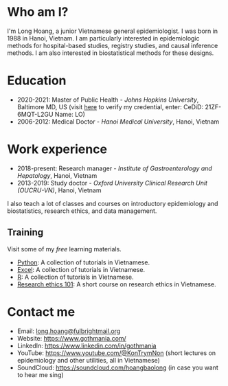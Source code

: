 # Who am I?

I'm Long Hoang, a junior Vietnamese general epidemiologist. I was born in 1988 in Hanoi, Vietnam. I am particularly interested in epidemiologic methods for hospital-based studies, registry studies, and causal inference methods. I am also interested in biostatistical methods for these designs.

# Education

* 2020-2021: Master of Public Health - *Johns Hopkins University*, Baltimore MD, US (visit [here](https://registrar.jhu.edu/credentials/diplomas/credential-validation/) to verify my credential, enter: CeDiD: 21ZF-6MQT-L2GU Name: LO)
* 2006-2012: Medical Doctor - *Hanoi Medical University*, Hanoi, Vietnam

# Work experience

* 2018-present: Research manager - *Institute of Gastroenterology and Hepatology*, Hanoi, Vietnam
* 2013-2019: Study doctor - *Oxford University Clinical Research Unit (OUCRU-VN)*, Hanoi, Vietnam

I also teach a lot of classes and courses on introductory epidemiology and biostatistics, research ethics, and data management.

## Training

Visit some of my *free* learning materials.

* [Python](https://github.com/gothmania/pytutor): A collection of tutorials in Vietnamese.
* [Excel](https://github.com/gothmania/exceltutor): A collection of tutorials in Vietnamese.
* [R](https://gothmania.github.io/rtutor): A collection of tutorials in Vietnamese.
* [Research ethics 101](https://courses.reach.edu.vn/courses/research-ethics-101): A short course on research ethics in Vietnamese.

# Contact me

* Email: long.hoang@fulbrightmail.org
* Website: https://www.gothmania.com/
* LinkedIn: https://www.linkedin.com/in/gothmania
* YouTube: https://www.youtube.com/@KonTrymNon (short lectures on epidemiology and other utilities, all in Vietnamese)
* SoundCloud: https://soundcloud.com/hoangbaolong (in case you want to hear me sing)
